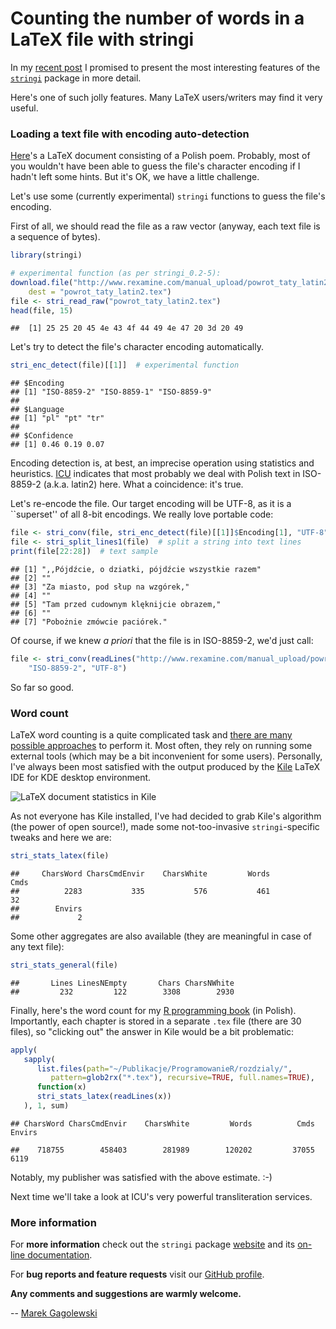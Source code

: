 Counting the number of words in a LaTeX file with stringi
=========================================================

In my [recent post](http://www.rexamine.com/2014/05/stringi-0-2-3-released/)
I promised to present the most interesting features of the
[`stringi`](http://stringi.rexamine.com) package in more detail.

Here's one of such jolly features. Many LaTeX users/writers
may find it very useful.

### Loading a text file with encoding auto-detection ###

[Here](http://www.rexamine.com/manual_upload/powrot_taty_latin2.tex)'s a
LaTeX document consisting of a Polish poem. Probably, most of you wouldn't
have been able to guess the file's character encoding if I hadn't
left some hints. But it's OK, we have a little challenge.

Let's use some (currently experimental) `stringi` functions to guess the
file's encoding.

First of all, we should read the file as a raw vector
(anyway, each text file is a sequence of bytes).


```r
library(stringi)
```



```r
# experimental function (as per stringi_0.2-5):
download.file("http://www.rexamine.com/manual_upload/powrot_taty_latin2.tex", 
    dest = "powrot_taty_latin2.tex")
file <- stri_read_raw("powrot_taty_latin2.tex")
head(file, 15)
```

```
##  [1] 25 25 20 45 4e 43 4f 44 49 4e 47 20 3d 20 49
```


Let's try to detect the file's character encoding automatically.


```r
stri_enc_detect(file)[[1]]  # experimental function
```

```
## $Encoding
## [1] "ISO-8859-2" "ISO-8859-1" "ISO-8859-9"
## 
## $Language
## [1] "pl" "pt" "tr"
## 
## $Confidence
## [1] 0.46 0.19 0.07
```


Encoding detection is, at best, an imprecise operation using statistics
and heuristics. [ICU](http://site.icu-project.org/) indicates that
most probably we deal with Polish text in ISO-8859-2 (a.k.a. latin2) here.
What a coincidence: it's true.

Let's re-encode the file. Our target encoding will be UTF-8,
as it is a ``superset'' of all 8-bit encodings.
We really love portable code:


```r
file <- stri_conv(file, stri_enc_detect(file)[[1]]$Encoding[1], "UTF-8")
file <- stri_split_lines1(file)  # split a string into text lines
print(file[22:28])  # text sample
```

```
## [1] ",,Pójdźcie, o dziatki, pójdźcie wszystkie razem"
## [2] ""                                               
## [3] "Za miasto, pod słup na wzgórek,"                
## [4] ""                                               
## [5] "Tam przed cudownym klęknijcie obrazem,"         
## [6] ""                                               
## [7] "Pobożnie zmówcie paciórek."
```


Of course, if we knew *a priori* that the file is in ISO-8859-2, we'd just call:


```r
file <- stri_conv(readLines("http://www.rexamine.com/manual_upload/powrot_taty_latin2.tex"), 
    "ISO-8859-2", "UTF-8")
```


So far so good.



### Word count ###

LaTeX word counting is a quite complicated task
and [there are many possible approaches](http://tex.stackexchange.com/questions/534/)
to perform it. Most often, they rely on running some external tools
(which may be a bit inconvenient for some users).
Personally, I've always been most satisfied with the output produced
by the [Kile](http://kile.sourceforge.net/) LaTeX IDE for
KDE desktop environment.

![LaTeX document statistics in Kile](http://www.rexamine.com/manual_upload/kile_latex_stats.png "LaTeX document statistics in Kile")

As not everyone has Kile installed, I've had decided to grab Kile's algorithm
(the power of open source!), made some not-too-invasive `stringi`-specific
tweaks and here we are:


```r
stri_stats_latex(file)
```

```
##     CharsWord CharsCmdEnvir    CharsWhite         Words          Cmds 
##          2283           335           576           461            32 
##        Envirs 
##             2
```



Some other aggregates are also available (they are meaningful in case
of any text file):


```r
stri_stats_general(file)
```

```
##       Lines LinesNEmpty       Chars CharsNWhite 
##         232         122        3308        2930
```



Finally, here's the word count for my
[R programming book](http://rksiazka.rexamine.com) (in Polish).
Importantly, each chapter is stored in a separate `.tex` file
(there are 30 files), so "clicking out" the answer in Kile
would be a bit problematic:


```r
apply(
   sapply(
      list.files(path="~/Publikacje/ProgramowanieR/rozdzialy/",
         pattern=glob2rx("*.tex"), recursive=TRUE, full.names=TRUE),
      function(x)
      stri_stats_latex(readLines(x))
   ), 1, sum)
```



```
## CharsWord CharsCmdEnvir    CharsWhite         Words          Cmds        Envirs
```

```
##    718755        458403        281989        120202         37055          6119
```


Notably, my publisher was satisfied with the above estimate. :-)

Next time we'll take a look at ICU's very powerful transliteration services.



### More information ###

For **more information** check out the `stringi`
package [website](http://www.rexamine.com/resources/stringi/)
and its [on-line documentation](http://docs.rexamine.com/R-man/stringi/stringi-package.html).

For **bug reports and feature requests** visit our [GitHub profile](https://github.com/Rexamine/stringi/).

**Any comments and suggestions are warmly welcome.**

--
[Marek Gagolewski](http://gagolewski.rexamine.com)
